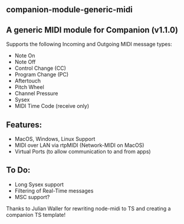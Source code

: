 ## companion-module-generic-midi

## A generic MIDI module for Companion (v1.1.0)

Supports the following Incoming and Outgoing MIDI message types:

- Note On
- Note Off
- Control Change (CC)
- Program Change (PC)
- Aftertouch
- Pitch Wheel
- Channel Pressure
- Sysex
- MIDI Time Code (receive only)

## Features:

- MacOS, Windows, Linux Support
- MIDI over LAN via rtpMIDI (Network-MIDI on MacOS)
- Virtual Ports (to allow communication to and from apps)

## To Do:

- Long Sysex support
- Filtering of Real-Time messages
- MSC support?

Thanks to Julian Waller for rewriting node-midi to TS and creating a companion TS template!

